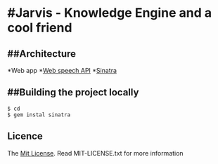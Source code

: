 #Jarvis - Knowledge Engine and a cool friend
============

##Architecture
-----------
*Web app
*[Web speech API](http://www.speechapi.com/)
*[Sinatra](http://www.sinatrarb.com/)

##Building the project locally
--------------
    $ cd
    $ gem instal sinatra

Licence
--------------
The [Mit License](http://opensource.org/licenses/MIT). Read MIT-LICENSE.txt for more information
